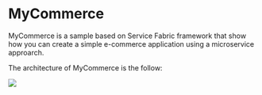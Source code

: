 # MyCommerce

MyCommerce is a sample based on Service Fabric framework that show how you can create a simple e-commerce application using a microservice approarch.

The architecture of MyCommerce is the follow:

![](http://i.imgur.com/6qsqJaA.jpg)